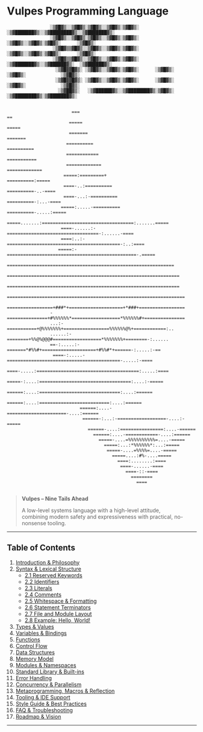 # Vulpes Programming Language

```
                ░▒▓█▓▒░░▒▓█▓▒░▒▓█▓▒░░▒▓█▓▒░▒▓█▓▒░      ░▒▓███████▓▒░░▒▓████████▓▒░░▒▓███████▓▒░ 
                ░▒▓█▓▒░░▒▓█▓▒░▒▓█▓▒░░▒▓█▓▒░▒▓█▓▒░      ░▒▓█▓▒░░▒▓█▓▒░▒▓█▓▒░      ░▒▓█▓▒░        
                 ░▒▓█▓▒▒▓█▓▒░░▒▓█▓▒░░▒▓█▓▒░▒▓█▓▒░      ░▒▓█▓▒░░▒▓█▓▒░▒▓█▓▒░      ░▒▓█▓▒░        
                 ░▒▓█▓▒▒▓█▓▒░░▒▓█▓▒░░▒▓█▓▒░▒▓█▓▒░      ░▒▓███████▓▒░░▒▓██████▓▒░  ░▒▓██████▓▒░  
                  ░▒▓█▓▓█▓▒░ ░▒▓█▓▒░░▒▓█▓▒░▒▓█▓▒░      ░▒▓█▓▒░      ░▒▓█▓▒░             ░▒▓█▓▒░ 
                  ░▒▓█▓▓█▓▒░ ░▒▓█▓▒░░▒▓█▓▒░▒▓█▓▒░      ░▒▓█▓▒░      ░▒▓█▓▒░             ░▒▓█▓▒░ 
                   ░▒▓██▓▒░   ░▒▓██████▓▒░░▒▓████████▓▒░▒▓█▓▒░      ░▒▓████████▓▒░▒▓███████▓▒░  
                                                                                                  
                                                                                                  
                        ===                                               ==                        
                       =====                                            =====                       
                       =======                                        =======                       
                      ==========                                    ==========                      
                      ============                                 ===========                      
                      =============                              =============                      
                     =====:=========+                          ==========:=====                     
                     ====-..:==========                      ==========-..-====                     
                     ====-...:-==========                  ==========-:...-====                     
                    =====:.....-==========                ==========-.....:=====                    
                    =====.......:==================================:.......=====                    
                    ====-......:-==================================-:......-====                    
                    ====:..:-==========================================-:..:====                    
                   =====:-================================================-.=====                   
                   ==============================================================                   
                  ================================================================                  
                  ================================================================                  
                 ==================================================================                 
                 =================+###*+====================+*###+=================                 
                -===============+#%%%%%%*==================*%%%%%%#+===============                 
                ...:-===========+@%%%%%%%+=================%%%%%%@%+============:..                 
                ......:-========+%%@%@@@#==================*%%%%%%%+========-:......                
                ==-:.....:-=======*#%%#+====================+#%%#*+======-:.....:-==                
                 ====-:.....-==========================================-.....:-====                 
                    ====-.....:======================================:.....:====                    
                     =====-:....:==================================:....:-=====                     
                       ======:....:==============================:....:======                       
                         ======:....:==========================:....:======                         
                           ======:....-======================-....:======                           
                            ======-:...:-==================-....:-=====                             
                              ======-....:================:....-======                              
                                ======:....-============-....:======                                
                                  =====-....=%%%%%%%%%%=....-=====                                  
                                    =====:...:*%%%%%%*:...:=====                                    
                                     =====-....=%%%%=....-=====                                     
                                       =====....:#%-....=====                                       
                                         ====:........:====                                         
                                          ====-......-====                                          
                                            ====-::-====                                            
                                              ========                                              
                                                ====                                                
                                                                                                    
```



> **Vulpes – Nine Tails Ahead**  
>  
> A low-level systems language with a high-level attitude,  
> combining modern safety and expressiveness with practical, no-nonsense tooling.

---

## Table of Contents

1. [Introduction & Philosophy](#1-introduction--philosophy)
2. [Syntax & Lexical Structure](#2-syntax--lexical-structure)
    - [2.1 Reserved Keywords](#21-reserved-keywords-in-vulpes)
    - [2.2 Identifiers](#22-identifiers)
    - [2.3 Literals](#23-literals)
    - [2.4 Comments](#24-comments)
    - [2.5 Whitespace & Formatting](#25-whitespace--formatting)
    - [2.6 Statement Terminators](#26-statement-terminators)
    - [2.7 File and Module Layout](#27-file-and-module-layout)
    - [2.8 Example: Hello, World!](#28-example-hello-world-in-vulpes)
3. [Types & Values](#3-types--values)
4. [Variables & Bindings](#4-variables--bindings)
5. [Functions](#5-functions)
6. [Control Flow](#6-control-flow)
7. [Data Structures](#7-data-structures)
8. [Memory Model](#8-memory-model)
9. [Modules & Namespaces](#9-modules--namespaces)
10. [Standard Library & Built-ins](#10-standard-library--built-ins)
11. [Error Handling](#11-error-handling)
12. [Concurrency & Parallelism](#12-concurrency--parallelism)
13. [Metaprogramming, Macros & Reflection](#13-metaprogramming-macros--reflection)
14. [Tooling & IDE Support](#14-tooling--ide-support)
15. [Style Guide & Best Practices](#15-style-guide--best-practices)
16. [FAQ & Troubleshooting](#16-faq--troubleshooting)
17. [Roadmap & Vision](#17-roadmap--vision)

---

